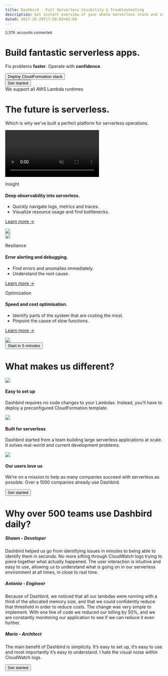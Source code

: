 ```yaml
---
title: Dashbird - Full Serverless Visibility & Troubleshooting
description: Get instant overview of your whole serverless stack and save money by optimising your lambda functions. Health metrics on a powerful dashboard, error alerts through Slack and emails, tracing with AWS X-ray, API Gateway support, live tailing and much more. Sign up for free!
dated: 2017-10-29T17:50:03+02:00
---
```


<div class="container hero">
  <div class="row full-height">
    <div class="col-12 align-self-center">
      <div class="row align-items-center">
        <div class="p-0 col-lg-6 mb-5 hero-info">
          <div>
            <p class="text-center text-lg-left">
              <small>3,379 <img class="aws-small" src="/images/v2/aws-small.svg" alt=""> accounts connected</small>
            </p>
            <h1 class="text-center text-lg-left display-4">Build fantastic serverless apps.</h1>
            <p class="text-center text-lg-left">
              Fix problems <b>faster</b>. Operate with <b>confidence</b>.
            </p>
            <div class="d-none d-lg-block">
              <a href="#register">
                <button class="cta-btn" data-note="Zero code integration">Deploy CloudFormation stack </button>
              </a>
              <!-- <button>Learn more</button> -->
            </div>
          </div>
        </div>
        <div class="col-lg-6 p-0" align="center">
          <dashbird-graph autoPlay></dashbird-graph>
        </div>
        <div class="mobile-cta-block d-flex justify-content-center container-fluid d-lg-none">
          <a href="#register">
            <button class="cta-btn" data-note="Zero code integration">Get started</button>
          </a>
        </div>
      </div>
    </div>
    <div class="logos mx-auto text-center align-self-end">
      <span>We support all AWS Lambda runtimes</span>
      <img src="/images/v2/logo-python.svg" alt="">
      <img src="/images/v2/logo-java.svg" alt="">
      <img src="/images/v2/logo-c.svg" alt="">
      <img src="/images/v2/logo-node.svg" alt="">
      <img src="/images/v2/logo-go.svg" alt="">
    </div>
  </div>
</div>

<div class="container fluid mb-5 mt-5 video">
  <div class="row">
    <div class="col-12 text-center">
      <h1>The future is serverless.</h1>
      <p>Which is why we've built a perfect platform for serverless operations.</p>
      <div class="video-container" onClick="openFullscreen();">
        <video id="preview-video" autoplay loop muted>
          <source src="overview.mp4" type="video/mp4">
          <track src="/overview.vtt" label="English" kind="captions" srclang="en-us" default >
        </video>
      </div>
    </div>
  </div>
</div>

<div class="container features" >

  <div class="row">
    <div class="col-12 col-md-6 text-center text-md-left">
      <p class="subtitle">Insight</p>
      <h4>Deep observability into serverless.</h4>
      <ul>
        <li>Quickly navigate logs, metrics and traces.</li>
        <li>Visualize resource usage and find bottlenecks.</li>
      </ul>
      <p>
        <a href="/features#observability" target="_blank">Learn more →</a>
      </p>
    </div>
    <div class="col-12 col-md-5 ml-auto text-center text-md-right">
      <img class="img-fluid ui-graphic" src="/images/landing-graphics/observability.svg">
    </div>
  </div>

  <div class="row">
    <div class="col-12 col-md-5 mr-auto text-center text-md-left">
      <img class="img-fluid ui-graphic" src="/images/landing-graphics/notifications.svg">
    </div>
    <div class="col-12 col-md-5 text-center text-md-left align-self-center">
      <p class="subtitle">Resiliance</p>
      <h4 class="subtitle">Error alerting and debugging.</h4>
      <ul>
        <li>Find errors and anomalies immediately.</li>
        <li>Understand the root cause.</li>
      </ul>
      <p>
      <a href="/features#observability" target="_blank">Learn more →</a>
      </p>
    </div>
  </div>

  <div class="row">
    <div class="col-12 col-md-6 align-self-center text-center text-md-left">
      <p class="subtitle">Optimization</p>
      <h4 class="subtitle">Speed and cost optimisation.</h4>
      <ul>
        <li>Identify parts of the system that are costing the most.</li>
        <li>Pinpoint the cause of slow functions.</li>
      </ul>
      <p>
        <a href="/features#observability" target="_blank">Learn more →</a>
      </p>
    </div>
    <div class="col-12 col-md-5 ml-auto text-center text-md-right">
      <img class="img-fluid ui-graphic" src="/images/landing-graphics/cost.svg">
    </div>
  </div>

  <div class="row mt-5">
    <div class="col-12 text-center">
      <a href="#register">
        <button class="cta-btn" data-note="Zero code integration">Start in 5 minutes</button>
      </a>
    </div>
  </div>
</div>


<div class="container different">
  <div class="row">
    <div class="col-12 text-center">
      <h1>What makes us different?</h1>
    </div>
  </div>

  <div class="row">
  <div class="col-12 col-md-4 text-center">
    <img src="/images/landing-graphics/icon-check.svg">
    <h4>Easy to set up</h4>
    <p>Dashbird requires no code changes to your Lambdas. Instead, you’ll have to deploy a preconfigured CloudFormation template.</p>
  </div>

  <div class="col-12 col-md-4 text-center">
    <img src="/images/landing-graphics/icon-lambda.svg">
    <h4>Built for serverless</h4>
    <p>Dashbird started from a team building large serverless applications at scale. It solves real-world and current development problems.</p>
  </div>

  <div class="col-12 col-md-4 text-center">
    <img src="/images/landing-graphics/icon-heart.svg">
    <h4>Our users love us</h4>
    <p>We’re on a mission to help as many companies succeed with serverless as possible. Over a 1000 companies already use Dashbird.</p>
  </div>
  </div>

  <div class="row mt-5">
    <div class="col-12 text-center">
      <a href="#register">
        <button class="cta-btn" data-note="Zero code integration">Get started</button>
      </a>
    </div>
  </div>
</div>

<div class="container teams">
  <div class="row pb-4">
    <div class="col-12 text-md-center">
      <h1>Why over 500 teams use Dashbird daily?</h1>
    </div>
  </div>

  <div class="row companies">
    <div class="col-12 col-md-4 text-md-center">
      <h5>Shawn - Developer</h5>
      <p class='collapse' data-toggle="collapse" href="#collapseOne" role="button" aria-expanded="false" aria-controls="collapseOne" id="collapseOne">
       Dashbird helped us go from identifying issues in minutes to being able to identify them in seconds. No more sifting through CloudWatch logs trying to piece together what actually happened. The user interaction is intuitive and easy to use, allowing us to understand what is going on in our serverless environment at all times, in close to real time.
      </p>
    </div>
    <div class="col-12 col-md-4 text-md-center">
      <h5>Antonio - Engineer</h5>
      <p class='collapse' data-toggle="collapse" href="#collapseTwo" role="button" aria-expanded="false" aria-controls="collapseTwo" id="collapseTwo">
      Because of Dashbird, we noticed that all our lambdas were running with a third of the allocated memory size, and that we could confidently reduce that threshold in order to reduce costs. The change was very simple to implement. With one line of code we reduced our billing by 50%, and we are constantly monitoring our application to see if we can reduce it even further.
      </p>
    </div>
    <div class="col-12 col-md-4 text-md-center">
      <h5>Mario - Architect</h5>
      <p class='collapse' data-toggle="collapse" href="#collapseThree" role="button" aria-expanded="false" aria-controls="collapseThree" id="collapseThree">
      The main benefit of Dashbird is simplicity. It’s easy to set up, it’s easy to use and most importantly it’s easy to understand. I hate the visual noise within CloudWatch logs.
      </p>
    </div>
  </div>

  <div class="row mt-5">
    <div class="col-12 text-center">
      <a href="#register">
        <button class="cta-btn" data-note="Zero code integration">Get started</button>
      </a>
    </div>
  </div>
</div>

<script>
	fbq('track', 'ViewContent', {
		content_ids: 'homepage',
  });
  var video = document.querySelector('#preview-video')
  video.currentTime = 10
  video.playbackRate = 5

  video.addEventListener('fullscreenchange', function(ev) {
    if (!window.screenTop && !window.screenY) {
      video.currentTime = 0
      video.playbackRate = 1
      video.muted = false
    } else {
      video.playbackRate = 5
      video.muted = true
    }
  });

  function openFullscreen() {
    if (video.requestFullscreen) {
      video.requestFullscreen();
    } else if (video.mozRequestFullScreen) { /* Firefox */
      video.mozRequestFullScreen();
    } else if (video.webkitRequestFullscreen) { /* Chrome, Safari & Opera */
      video.webkitRequestFullscreen();
    } else if (video.msRequestFullscreen) { /* IE/Edge */
      video.msRequestFullscreen();
    }
  }
</script>
